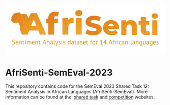 

![](afrisenti.png)

# AfriSenti-SemEval-2023

This repository contains code for the SemEval 2023 Shared Task 12: Sentiment Analysis in African Languages (AfriSenti-SemEval). More information can be found at the: [shared task](https://afrisenti-semeval.github.io/) and [competition](https://codalab.lisn.upsaclay.fr/competitions/7320) websites.

